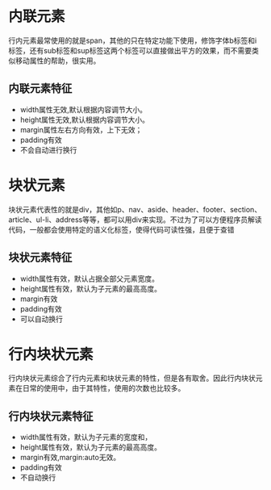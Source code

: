 # 内联元素

行内元素最常使用的就是span，其他的只在特定功能下使用，修饰字体b标签和i标签，还有sub标签和sup标签这两个标签可以直接做出平方的效果，而不需要类似移动属性的帮助，很实用。

## 内联元素特征
* width属性无效,默认根据内容调节大小。
* height属性无效,默认根据内容调节大小。
* margin属性左右方向有效，上下无效；
* padding有效
* 不会自动进行换行

# 块状元素

块状元素代表性的就是div，其他如p、nav、aside、header、footer、section、article、ul-li、address等等，都可以用div来实现。不过为了可以方便程序员解读代码，一般都会使用特定的语义化标签，使得代码可读性强，且便于查错

## 块状元素特征

* width属性有效，默认占据全部父元素宽度。
* height属性有效，默认为子元素的最高高度。
* margin有效
* padding有效
* 可以自动换行

# 行内块状元素

行内块状元素综合了行内元素和块状元素的特性，但是各有取舍。因此行内块状元素在日常的使用中，由于其特性，使用的次数也比较多。

## 行内块状元素特征

* width属性有效，默认为子元素的宽度和，
* height属性有效，默认为子元素的最高高度。
* margin有效,margin:auto无效。
* padding有效
* 不自动换行